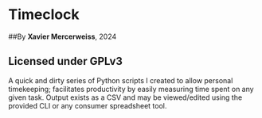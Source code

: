 # Timeclock
##By __Xavier Mercerweiss__, 2024
## Licensed under GPLv3
A quick and dirty series of Python scripts I created to allow personal timekeeping; facilitates productivity by easily measuring time spent on any given task. Output exists as a CSV and may be viewed/edited using the provided CLI or any consumer spreadsheet tool.
